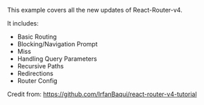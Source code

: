 This example covers all the new updates of React-Router-v4.

It includes:

  - Basic Routing
  - Blocking/Navigation Prompt
  - Miss
  - Handling Query Parameters
  - Recursive Paths
  - Redirections
  - Router Config

Credit from: https://github.com/IrfanBaqui/react-router-v4-tutorial
